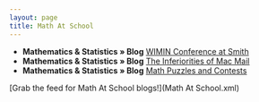```yaml
---
layout: page
title: Math At School
---
```


* **Mathematics & Statistics » Blog** [WIMIN Conference at Smith](http://math.williams.edu/wimin-conference-at-smith/)
* **Mathematics & Statistics » Blog** [The Inferiorities of Mac Mail](http://math.williams.edu/the-inferiorities-of-mac-mail/)
* **Mathematics & Statistics » Blog** [Math Puzzles and Contests](http://math.williams.edu/math-puzzles-and-contests/)

[Grab the feed for Math At School blogs!](Math At School.xml)
